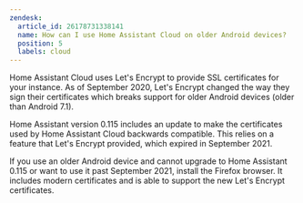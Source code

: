```yaml
---
zendesk:
  article_id: 26178731338141
  name: How can I use Home Assistant Cloud on older Android devices?
  position: 5
  labels: cloud
---
```


Home Assistant Cloud uses Let's Encrypt to provide SSL certificates for your instance. As of September 2020, Let's Encrypt changed the way they sign their certificates which breaks support for older Android devices (older than Android 7.1).

Home Assistant version 0.115 includes an update to make the certificates used by Home Assistant Cloud backwards compatible. This relies on a feature that Let's Encrypt provided, which expired in September 2021.

If you use an older Android device and cannot upgrade to Home Assistant 0.115 or want to use it past September 2021, install the Firefox browser. It includes modern certificates and is able to support the new Let's Encrypt certificates.

